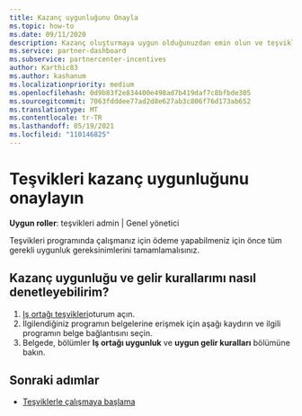 ```yaml
---
title: Kazanç uygunluğunu Onayla
ms.topic: how-to
ms.date: 09/11/2020
description: Kazanç oluşturmaya uygun olduğunuzdan emin olun ve teşvikleri programı üzerinden ödeme yapın. Iş Ortağı Merkezi 'nde kazanç ve gelir kurallarınızı denetleyin.
ms.service: partner-dashboard
ms.subservice: partnercenter-incentives
author: Karthic83
ms.author: kashanum
ms.localizationpriority: medium
ms.openlocfilehash: 0d9b83f2e834400e498ad7b419daf7c8bfbde305
ms.sourcegitcommit: 7063fdddee77ad2d8e627ab3c806f76d173ab652
ms.translationtype: MT
ms.contentlocale: tr-TR
ms.lasthandoff: 05/19/2021
ms.locfileid: "110146825"
---
```

# <a name="confirm-your-incentives-earnings-eligibility"></a>Teşvikleri kazanç uygunluğunu onaylayın

**Uygun roller**: teşvikleri admin | Genel yönetici

Teşvikleri programında çalışmanız için ödeme yapabilmeniz için önce tüm gerekli uygunluk gereksinimlerini tamamlamalısınız.

## <a name="how-do-i-check-my-earning-eligibility-and-revenue-rules"></a>Kazanç uygunluğu ve gelir kurallarımı nasıl denetleyebilirim?

1. [Iş ortağı teşvikleri](https://partner.microsoft.com/membership/partner-incentives)oturum açın.
2. İlgilendiğiniz programın belgelerine erişmek için aşağı kaydırın ve ilgili programın belge bağlantısını seçin.
3. Belgede, bölümler **Iş ortağı uygunluk** ve **uygun gelir kuralları** bölümüne bakın.

## <a name="next-steps"></a>Sonraki adımlar

- [Teşviklerle çalışmaya başlama](incentives-get-started-intro.md)
